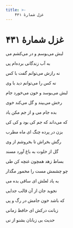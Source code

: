 ```yaml
---
title: >-
    غزل شمارهٔ ۴۳۱
---
```

# غزل شمارهٔ ۴۳۱

<div class="b" id="bn1"><div class="m1"><p>لبش می‌بوسم و در می‌کشم می</p></div>
<div class="m2"><p>به آب زندگانی برده‌ام پی</p></div></div>
<div class="b" id="bn2"><div class="m1"><p>نه رازش می‌توانم گفت با کس</p></div>
<div class="m2"><p>نه کس را می‌توانم دید با وی</p></div></div>
<div class="b" id="bn3"><div class="m1"><p>لبش می‌بوسد و خون می‌خورد جام</p></div>
<div class="m2"><p>رخش می‌بیند و گل می‌کند خوی</p></div></div>
<div class="b" id="bn4"><div class="m1"><p>بده جام می و از جم مکن یاد</p></div>
<div class="m2"><p>که می‌داند که جم کی بود و کی کی</p></div></div>
<div class="b" id="bn5"><div class="m1"><p>بزن در پرده چنگ ای ماه مطرب</p></div>
<div class="m2"><p>رگش بخراش تا بخروشم از وی</p></div></div>
<div class="b" id="bn6"><div class="m1"><p>گل از خلوت به باغ آورد مسند</p></div>
<div class="m2"><p>بساط زهد همچون غنچه کن طی</p></div></div>
<div class="b" id="bn7"><div class="m1"><p>چو چشمش مست را مخمور مگذار</p></div>
<div class="m2"><p>به یاد لعلش ای ساقی بده می</p></div></div>
<div class="b" id="bn8"><div class="m1"><p>نجوید جان از آن قالب جدایی</p></div>
<div class="m2"><p>که باشد خون جامش در رگ و پی</p></div></div>
<div class="b" id="bn9"><div class="m1"><p>زبانت درکش ای حافظ زمانی</p></div>
<div class="m2"><p>حدیث بی زبانان بشنو از نی</p></div></div>
